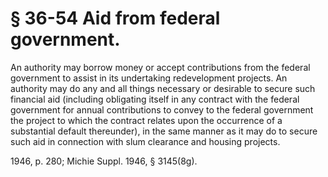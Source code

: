 # § 36-54 Aid from federal government.

<p>An authority may borrow money or accept contributions from the federal government to assist in its undertaking redevelopment projects. An authority may do any and all things necessary or desirable to secure such financial aid (including obligating itself in any contract with the federal government for annual contributions to convey to the federal government the project to which the contract relates upon the occurrence of a substantial default thereunder), in the same manner as it may do to secure such aid in connection with slum clearance and housing projects.</p><p>1946, p. 280; Michie Suppl. 1946, § 3145(8g).</p>
